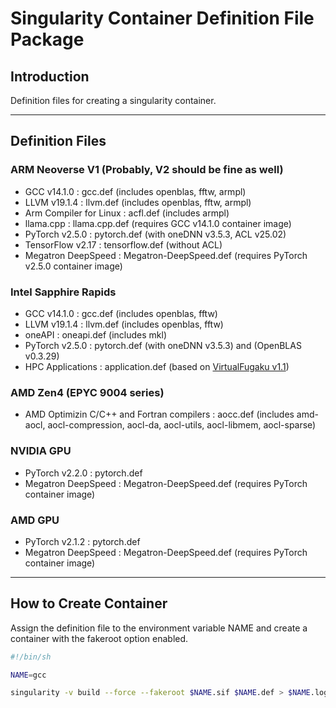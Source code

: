 
# Singularity Container Definition File Package

## Introduction

Definition files for creating a singularity container.

---

## Definition Files

### ARM Neoverse V1 (Probably, V2 should be fine as well)

 - GCC v14.1.0 : gcc.def (includes openblas, fftw, armpl)
 - LLVM v19.1.4 : llvm.def (includes openblas, fftw, armpl)
 - Arm Compiler for Linux : acfl.def (includes armpl)
 - llama.cpp : llama.cpp.def (requires GCC v14.1.0 container image)
 - PyTorch v2.5.0 : pytorch.def (with oneDNN v3.5.3, ACL v25.02)
 - TensorFlow v2.17 : tensorflow.def (without ACL)
 - Megatron DeepSpeed : Megatron-DeepSpeed.def (requires PyTorch v2.5.0 container image)

### Intel Sapphire Rapids

 - GCC v14.1.0 : gcc.def (includes openblas, fftw)
 - LLVM v19.1.4 : llvm.def (includes openblas, fftw)
 - oneAPI : oneapi.def (includes mkl)
 - PyTorch v2.5.0 : pytorch.def (with oneDNN v3.5.3) and (OpenBLAS v0.3.29)
 - HPC Applications : application.def (based on [VirtualFugaku v1.1](https://github.com/RIKEN-RCCS/spack/blob/virtual_fugaku/spack-ver1-1.def))

### AMD Zen4 (EPYC 9004 series)

 - AMD Optimizin C/C++ and Fortran compilers : aocc.def (includes amd-aocl, aocl-compression, aocl-da, aocl-utils, aocl-libmem, aocl-sparse)

### NVIDIA GPU

 - PyTorch v2.2.0 : pytorch.def
 - Megatron DeepSpeed : Megatron-DeepSpeed.def (requires PyTorch container image)

### AMD GPU

 - PyTorch v2.1.2 : pytorch.def
 - Megatron DeepSpeed : Megatron-DeepSpeed.def (requires PyTorch container image)

---

## How to Create Container

Assign the definition file to the environment variable NAME and create a container with the fakeroot option enabled.

```bash
#!/bin/sh

NAME=gcc

singularity -v build --force --fakeroot $NAME.sif $NAME.def > $NAME.log 2>&1
```
